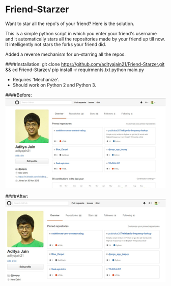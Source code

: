 # Friend-Starzer

Want to star all the repo's of your friend?
Here is the solution.

This is a simple python script in which you enter your friend's username and it automatically stars all the repositories made by your friend up till now. It intelligently not stars the forks your friend did.


Added a reverse mechanism for un-starring all the repos.


####Installation:
	git clone https://github.com/adityajain21/Friend-Starzer.git && cd Friend-Starzer/
	pip install -r requirments.txt
	python main.py


- Requires 'Mechanize'.
- Should work on Python 2 and Python 3.



####Before:
![](screenshots/SS2.jpg?raw=true)



####After:
![](screenshots/SS1.jpg?raw=true)
